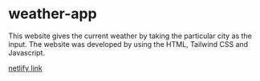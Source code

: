 # weather-app

This website gives the current weather by taking the particular city as the input. The website was developed by using the HTML, Tailwind CSS and Javascript.

[netlify link](https://fsjsweatherapp.netlify.app/)
